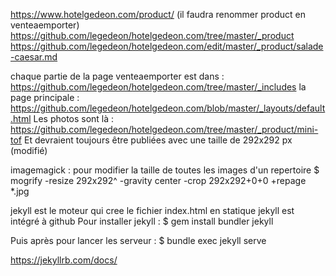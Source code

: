 


https://www.hotelgedeon.com/product/
(il faudra renommer product en venteaemporter)
https://github.com/legedeon/hotelgedeon.com/tree/master/_product
https://github.com/legedeon/hotelgedeon.com/edit/master/_product/salade-caesar.md

chaque partie de la page venteaemporter est dans : https://github.com/legedeon/hotelgedeon.com/tree/master/_includes
la page principale : https://github.com/legedeon/hotelgedeon.com/blob/master/_layouts/default.html 
Les photos sont là : https://github.com/legedeon/hotelgedeon.com/tree/master/_product/mini-tof
Et devraient toujours être publiées avec une taille de 292x292 px (modifié) 

imagemagick : pour modifier la taille de toutes les images d'un repertoire
$ mogrify -resize 292x292^  -gravity center -crop 292x292+0+0 +repage *.jpg

jekyll est le moteur qui cree le fichier index.html en statique
jekyll est intégré à github
Pour installer jekyll : $ gem install bundler jekyll

Puis après pour lancer les serveur :
$ bundle exec jekyll serve

https://jekyllrb.com/docs/
